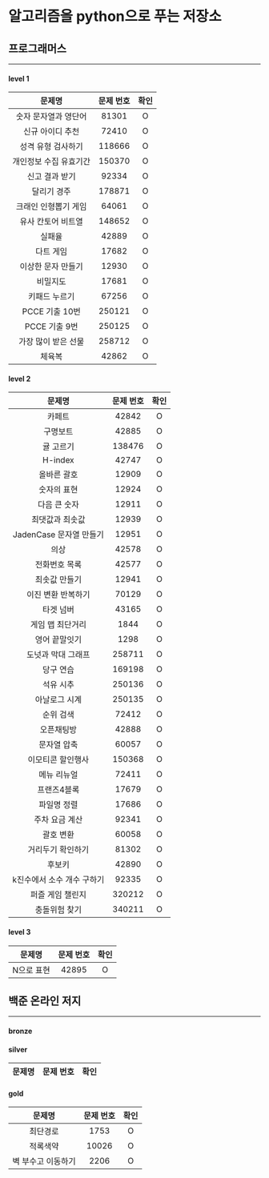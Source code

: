# 알고리즘을 python으로 푸는 저장소

## 프로그래머스

---

#### level 1

|     문제명      | 문제 번호  | 확인 |
|:------------:|:------:|:--:|
| 숫자 문자열과 영단어  | 81301  | O  |
|  신규 아이디 추천   | 72410  | O  |
|  성격 유형 검사하기  | 118666 | O  |
| 개인정보 수집 유효기간 | 150370 | O  |
|   신고 결과 받기   | 92334  | O  |
|    달리기 경주    | 178871 | O  |
| 크래인 인형뽑기 게임  | 64061  | O  |
|  유사 칸토어 비트열  | 148652 | O  |
|     실패율      | 42889  | O  |
|    다트 게임     | 17682  | O  |
|  이상한 문자 만들기  | 12930  | O  |
|     비밀지도     | 17681  | O  |
|   키패드 누르기    | 67256  | O  |
| PCCE 기출 10번  | 250121 | O  |
|  PCCE 기출 9번  | 250125 | O  |
| 가장 많이 받은 선물  | 258712 | O  |
|     체육복      | 42862  | O  |

#### level 2

|        문제명        | 문제 번호  | 확인 |
|:-----------------:|:------:|:--:|
|        카페트        | 42842  | O  |
|       구명보트        | 42885  | O  |
|       귤 고르기       | 138476 | O  |
|      H-index      | 42747  | O  |
|      올바른 괄호       | 12909  | O  |
|      숫자의 표현       | 12924  | O  |
|      다음 큰 숫자      | 12911  | O  |
|     최댓값과 최솟값      | 12939  | O  |
| JadenCase 문자열 만들기 | 12951  | O  |
|        의상         | 42578  | O  |
|      전화번호 목록      | 42577  | O  |
|      최솟값 만들기      | 12941  | O  |
|    이진 변환 반복하기     | 70129  | O  |
|       타겟 넘버       | 43165  | O  |
|     게임 맵 최단거리     |  1844  | O  |
|      영어 끝말잇기      |  1298  | O  |
|    도넛과 막대 그래프     | 258711 | O  |
|       당구 연습       | 169198 | O  |
|       석유 시추       | 250136 | O  |
|      아날로그 시계      | 250135 | O  |
|       순위 검색       | 72412  | O  |
|       오픈채팅방       | 42888  | O  |
|      문자열 압축       | 60057  | O  |
|     이모티콘 할인행사     | 150368 | O  |
|      메뉴 리뉴얼       | 72411  | O  |
|      프랜즈4블록       | 17679  | O  |
|      파일명 정렬       | 17686  | O  |
|     주차 요금 계산      | 92341  | O  |
|       괄호 변환       | 60058  | O  |
|     거리두기 확인하기     | 81302  | O  |
|        후보키        | 42890  | O  |
|  k진수에서 소수 개수 구하기  | 92335  | O  |
|     퍼즐 게임 챌린지     | 320212 | O  |
|      충돌위험 찾기      | 340211 | O  |

#### level 3

| 문제명    | 문제 번호 | 확인 |
|--------|:-----:|:--:|
| N으로 표현 | 42895 | O  |

## 백준 온라인 저지

---

#### bronze

#### silver

| 문제명 | 문제 번호 | 확인 |
|:---:|:-----:|:--:|

#### gold

|    문제명     | 문제 번호 | 확인 |
|:----------:|:-----:|:--:|
|    최단경로    | 1753  | O  |
|    적록색약    | 10026 | O  |
| 벽 부수고 이동하기 | 2206  | O  |